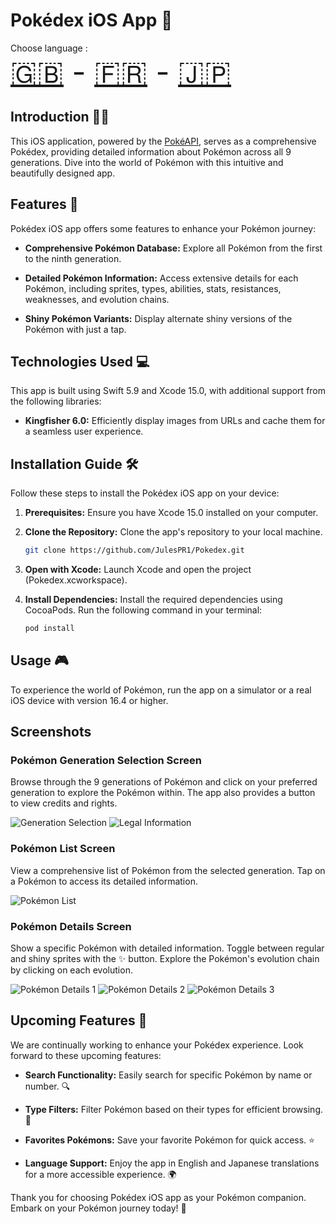 # Pokédex iOS App 📱

Choose language :
<br>
<font size="20">
[🇬🇧](/README.md) - [🇫🇷](/README_assets/README_fr.md) - [🇯🇵](/README_assets/README_ja.md)
</font>

## Introduction 🧑‍💻

This iOS application, powered by the [PokéAPI](https://api-pokemon-fr.vercel.app/), serves as a comprehensive Pokédex, providing detailed information about Pokémon across all 9 generations. Dive into the world of Pokémon with this intuitive and beautifully designed app.

## Features 🧩

Pokédex iOS app offers some features to enhance your Pokémon journey:

- **Comprehensive Pokémon Database:** Explore all Pokémon from the first to the ninth generation.
  
- **Detailed Pokémon Information:** Access extensive details for each Pokémon, including sprites, types, abilities, stats, resistances, weaknesses, and evolution chains.

- **Shiny Pokémon Variants:** Display alternate shiny versions of the Pokémon with just a tap.

## Technologies Used 💻

This app is built using Swift 5.9 and Xcode 15.0, with additional support from the following libraries:

- **Kingfisher 6.0:** Efficiently display images from URLs and cache them for a seamless user experience.

## Installation Guide 🛠️

Follow these steps to install the Pokédex iOS app on your device:

1. **Prerequisites:** Ensure you have Xcode 15.0 installed on your computer.

2. **Clone the Repository:** Clone the app's repository to your local machine.

   ```bash
   git clone https://github.com/JulesPR1/Pokedex.git
   ```

3. **Open with Xcode:** Launch Xcode and open the project (Pokedex.xcworkspace).

4. **Install Dependencies:** Install the required dependencies using CocoaPods. Run the following command in your terminal:

   ```bash
   pod install
   ```

## Usage 🎮

To experience the world of Pokémon, run the app on a simulator or a real iOS device with version 16.4 or higher.

## Screenshots

### Pokémon Generation Selection Screen

Browse through the 9 generations of Pokémon and click on your preferred generation to explore the Pokémon within. The app also provides a button to view credits and rights.

![Generation Selection](/README_assets//to/gen_choice.jpg)
![Legal Information](/README_assets//to/legal.jpg)

### Pokémon List Screen

View a comprehensive list of Pokémon from the selected generation. Tap on a Pokémon to access its detailed information.

![Pokémon List](/README_assets//to/pokemons_list_view.jpg)

### Pokémon Details Screen

Show a specific Pokémon with detailed information. Toggle between regular and shiny sprites with the ✨ button. Explore the Pokémon's evolution chain by clicking on each evolution.

![Pokémon Details 1](/README_assets//to/details_1.jpg)
![Pokémon Details 2](/README_assets//to/details_2.jpg)
![Pokémon Details 3](/README_assets//to/details_3.jpg)

## Upcoming Features 🚧

We are continually working to enhance your Pokédex experience. Look forward to these upcoming features:

- **Search Functionality:** Easily search for specific Pokémon by name or number. 🔍
  
- **Type Filters:** Filter Pokémon based on their types for efficient browsing. 🧪

- **Favorites Pokémons:** Save your favorite Pokémon for quick access. ⭐
  
- **Language Support:** Enjoy the app in English and Japanese translations for a more accessible experience. 🌍

Thank you for choosing Pokédex iOS app as your Pokémon companion. Embark on your Pokémon journey today! 🌟
